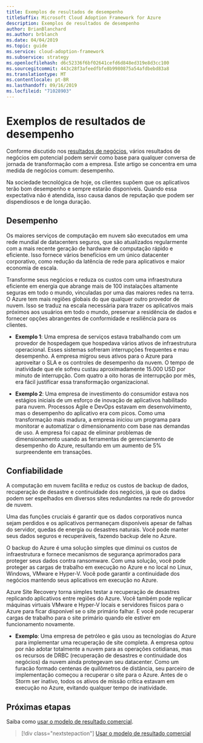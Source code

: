 ```yaml
---
title: Exemplos de resultados de desempenho
titleSuffix: Microsoft Cloud Adoption Framework for Azure
description: Exemplos de resultados de desempenho
author: BrianBlanchard
ms.author: brblanch
ms.date: 04/04/2019
ms.topic: guide
ms.service: cloud-adoption-framework
ms.subservice: strategy
ms.openlocfilehash: d6c52336f6bf02641cefd6d848ed319e8d3cc100
ms.sourcegitcommit: 443c28f3afeedfbfe8b9980875a54afdbebd83a8
ms.translationtype: MT
ms.contentlocale: pt-BR
ms.lasthandoff: 09/16/2019
ms.locfileid: "71028903"
---
```

# <a name="examples-of-performance-outcomes"></a>Exemplos de resultados de desempenho

Conforme discutido nos [resultados de negócios](./index.md), vários resultados de negócios em potencial podem servir como base para qualquer conversa de jornada de transformação com a empresa. Este artigo se concentra em uma medida de negócios comum: desempenho.

Na sociedade tecnológica de hoje, os clientes supõem que os aplicativos terão bom desempenho e sempre estarão disponíveis. Quando essa expectativa não é atendida, isso causa danos de reputação que podem ser dispendiosos e de longa duração.

## <a name="performance"></a>Desempenho

Os maiores serviços de computação em nuvem são executados em uma rede mundial de datacenters seguros, que são atualizados regularmente com a mais recente geração de hardware de computação rápido e eficiente. Isso fornece vários benefícios em um único datacenter corporativo, como redução da latência de rede para aplicativos e maior economia de escala.

Transforme seus negócios e reduza os custos com uma infraestrutura eficiente em energia que abrange mais de 100 instalações altamente seguras em todo o mundo, vinculadas por uma das maiores redes na terra. O Azure tem mais regiões globais do que qualquer outro provedor de nuvem. Isso se traduz na escala necessária para trazer os aplicativos mais próximos aos usuários em todo o mundo, preservar a residência de dados e fornecer opções abrangentes de conformidade e resiliência para os clientes.

- **Exemplo 1**: Uma empresa de serviços estava trabalhando com um provedor de hospedagem que hospedava vários ativos de infraestrutura operacional. Esses sistemas sofreram interrupções frequentes e mau desempenho. A empresa migrou seus ativos para o Azure para aproveitar o SLA e os controles de desempenho da nuvem. O tempo de inatividade que ele sofreu custau aproximadamente 15.000 USD por minuto de interrupção. Com quatro a oito horas de interrupção por mês, era fácil justificar essa transformação organizacional.

- **Exemplo 2**: Uma empresa de investimento do consumidor estava nos estágios iniciais de um esforço de inovação de aplicativos habilitado para nuvem. Processos Agile e DevOps estavam em desenvolvimento, mas o desempenho do aplicativo era com picos. Como uma transformação mais madura, a empresa iniciou um programa para monitorar e automatizar o dimensionamento com base nas demandas de uso. A empresa foi capaz de eliminar problemas de dimensionamento usando as ferramentas de gerenciamento de desempenho do Azure, resultando em um aumento de 5% surpreendente em transações.

## <a name="reliability"></a>Confiabilidade

A computação em nuvem facilita e reduz os custos de backup de dados, recuperação de desastre e continuidade dos negócios, já que os dados podem ser espelhados em diversos sites redundantes na rede do provedor de nuvem.

Uma das funções cruciais é garantir que os dados corporativos nunca sejam perdidos e os aplicativos permaneçam disponíveis apesar de falhas do servidor, quedas de energia ou desastres naturais. Você pode manter seus dados seguros e recuperáveis, fazendo backup dele no Azure.

O backup do Azure é uma solução simples que diminui os custos de infraestrutura e fornece mecanismos de segurança aprimorados para proteger seus dados contra ransomware. Com uma solução, você pode proteger as cargas de trabalho em execução no Azure e no local no Linux, Windows, VMware e Hyper-V. Você pode garantir a continuidade dos negócios mantendo seus aplicativos em execução no Azure.

Azure Site Recovery torna simples testar a recuperação de desastres replicando aplicativos entre regiões do Azure. Você também pode replicar máquinas virtuais VMware e Hyper-V locais e servidores físicos para o Azure para ficar disponível se o site primário falhar. E você pode recuperar cargas de trabalho para o site primário quando ele estiver em funcionamento novamente.

- **Exemplo**: Uma empresa de petróleo e gás usou as tecnologias do Azure para implementar uma recuperação de site completa. A empresa optou por não adotar totalmente a nuvem para as operações cotidianas, mas os recursos de DRBC (recuperação de desastres e continuidade dos negócios) da nuvem ainda protegevam seu datacenter. Como um furacão formado centenas de quilômetros de distância, seu parceiro de implementação começou a recuperar o site para o Azure. Antes de o Storm ser inativo, todos os ativos de missão crítica estavam em execução no Azure, evitando qualquer tempo de inatividade.

## <a name="next-steps"></a>Próximas etapas

Saiba como [usar o modelo de resultado comercial](./business-outcome-template.md).

> [!div class="nextstepaction"]
> [Usar o modelo de resultado comercial](./business-outcome-template.md)
